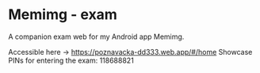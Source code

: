 # Memimg - exam

A companion exam web for my Android app Memimg.

Accessible here -> https://poznavacka-dd333.web.app/#/home 
Showcase PINs for entering the exam: 118688821

